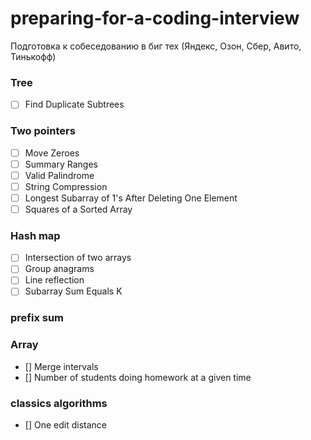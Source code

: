 # preparing-for-a-coding-interview
Подготовка к собеседованию в биг тех (Яндекс, Озон, Сбер, Авито, Тинькофф)

### Tree
- [ ] Find Duplicate Subtrees

### Two pointers
- [ ] Move Zeroes [](problems/move_zeros.go)
- [ ] Summary Ranges [](problems/summary_ranges.go)
- [ ] Valid Palindrome [](problems/valid_palindrome.go)
- [ ] String Compression [](problems/string_compression.go)
- [ ] Longest Subarray of 1's After Deleting One Element [](problem/subarray_del_1.go)
- [ ] Squares of a Sorted Array [](problems/squares_of_sorted.go)

### Hash map
- [ ] Intersection of two arrays [](problems/intersection_two_arrays.gjo)
- [ ] Group anagrams [](problems/group_anagrams.go)
- [ ] Line reflection [](problems/line_reflection.go)
- [ ] Subarray Sum Equals K []()

### prefix sum

### Array
- [] Merge intervals []()
- [] Number of students doing homework at a given time []()

### classics algorithms
- [] One edit distance []()